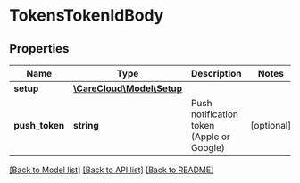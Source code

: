 # TokensTokenIdBody

## Properties
Name | Type | Description | Notes
------------ | ------------- | ------------- | -------------
**setup** | [**\CareCloud\Model\Setup**](Setup.md) |  | 
**push_token** | **string** | Push notification token (Apple or Google) | [optional] 

[[Back to Model list]](../../README.md#documentation-for-models) [[Back to API list]](../../README.md#documentation-for-api-endpoints) [[Back to README]](../../README.md)

